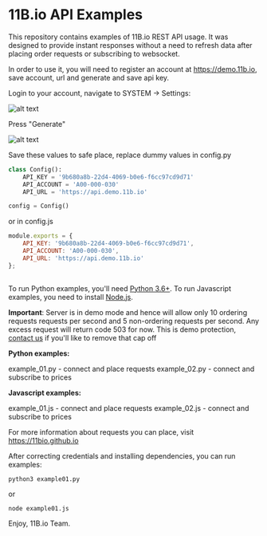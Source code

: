 # 11B.io API Examples

This repository contains examples of 11B.io REST API usage. It was designed to provide instant responses without a need to refresh data after placing order requests or subscribing to websocket. 

In order to use it, you will need to register an account at https://demo.11b.io, save account, url and generate and save api key.

Login to your account, navigate to SYSTEM -> Settings:


![alt text](https://11bio.github.io/examples/api_key_0.png "API KEY 1")


Press "Generate"

![alt text](https://11bio.github.io/examples/api_key_1.png "API KEY 1")


Save these values to safe place, replace dummy values in config.py

```python
class Config():
    API_KEY = '9b680a8b-22d4-4069-b0e6-f6cc97cd9d71'
    API_ACCOUNT = 'A00-000-030'
    API_URL = 'https://api.demo.11b.io'

config = Config()
```

or in config.js

```javascript
module.exports = {
    API_KEY: '9b680a8b-22d4-4069-b0e6-f6cc97cd9d71',
    API_ACCOUNT: 'A00-000-030',
    API_URL: 'https://api.demo.11b.io'
};
  
```

To run Python examples, you'll need [Python 3.6+](https://www.python.org). To run Javascript examples, you need to install [Node.js](https://nodejs.org/).

**Important**: Server is in demo mode and hence will allow only 10 ordering requests requests per second and 5 non-ordering requests per second. Any excess request will return code 503 for now. This is demo protection, [contact us](https://docs.google.com/forms/d/e/1FAIpQLSd60ZSqPlNxEGRJBgShFG9cRyk1px35WdkHqWfGteO1kyypoA/viewform?usp=sf_link) if you'll like to remove that cap off

**Python examples:**

example_01.py - connect and place requests
example_02.py - connect and subscribe to prices

**Javascript examples:**

example_01.js - connect and place requests
example_02.js - connect and subscribe to prices

For more information about requests you can place, visit https://11bio.github.io


After correcting credentials and installing dependencies, you can run examples:

```
python3 example01.py
```

or 

```
node example01.js
```


Enjoy,
11B.io Team.